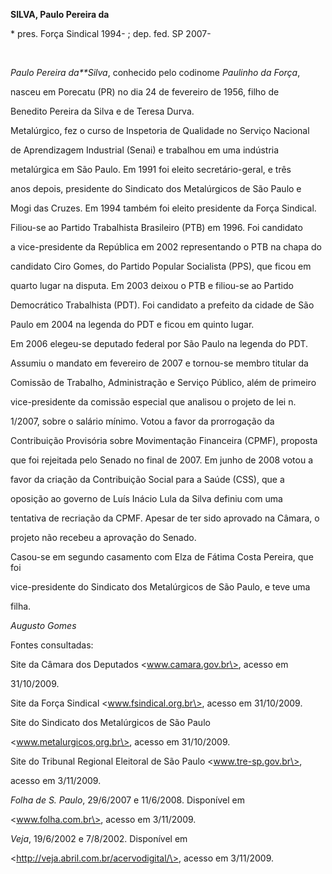 **SILVA, Paulo Pereira da**



\* pres. Força Sindical 1994- ; dep. fed. SP 2007-



 



*Paulo Pereira da**Silva*, conhecido pelo codinome *Paulinho da Força*,

nasceu em Porecatu (PR) no dia 24 de fevereiro de 1956, filho de

Benedito Pereira da Silva e de Teresa Durva.



Metalúrgico, fez o curso de Inspetoria de Qualidade no Serviço Nacional

de Aprendizagem Industrial (Senai) e trabalhou em uma indústria

metalúrgica em São Paulo. Em 1991 foi eleito secretário-geral, e três

anos depois, presidente do Sindicato dos Metalúrgicos de São Paulo e

Mogi das Cruzes. Em 1994 também foi eleito presidente da Força Sindical.



Filiou-se ao Partido Trabalhista Brasileiro (PTB) em 1996. Foi candidato

a vice-presidente da República em 2002 representando o PTB na chapa do

candidato Ciro Gomes, do Partido Popular Socialista (PPS), que ficou em

quarto lugar na disputa. Em 2003 deixou o PTB e filiou-se ao Partido

Democrático Trabalhista (PDT). Foi candidato a prefeito da cidade de São

Paulo em 2004 na legenda do PDT e ficou em quinto lugar.



Em 2006 elegeu-se deputado federal por São Paulo na legenda do PDT.

Assumiu o mandato em fevereiro de 2007 e tornou-se membro titular da

Comissão de Trabalho, Administração e Serviço Público, além de primeiro

vice-presidente da comissão especial que analisou o projeto de lei n.

1/2007, sobre o salário mínimo. Votou a favor da prorrogação da

Contribuição Provisória sobre Movimentação Financeira (CPMF), proposta

que foi rejeitada pelo Senado no final de 2007. Em junho de 2008 votou a

favor da criação da Contribuição Social para a Saúde (CSS), que a

oposição ao governo de Luís Inácio Lula da Silva definiu com uma

tentativa de recriação da CPMF. Apesar de ter sido aprovado na Câmara, o

projeto não recebeu a aprovação do Senado.



Casou-se em segundo casamento com Elza de Fátima Costa Pereira, que foi

vice-presidente do Sindicato dos Metalúrgicos de São Paulo, e teve uma

filha.



*Augusto Gomes*



Fontes consultadas:



Site da Câmara dos Deputados \<www.camara.gov.br\>, acesso em

31/10/2009.



Site da Força Sindical \<www.fsindical.org.br\>, acesso em 31/10/2009.



Site do Sindicato dos Metalúrgicos de São Paulo

\<www.metalurgicos,org.br\>, acesso em 31/10/2009.



Site do Tribunal Regional Eleitoral de São Paulo \<www.tre-sp.gov.br\>,

acesso em 3/11/2009.



*Folha de S. Paulo*, 29/6/2007 e 11/6/2008. Disponível em

\<www.folha.com.br\>, acesso em 3/11/2009.



*Veja*, 19/6/2002 e 7/8/2002. Disponível em

\<http://veja.abril.com.br/acervodigital/\>, acesso em 3/11/2009.

